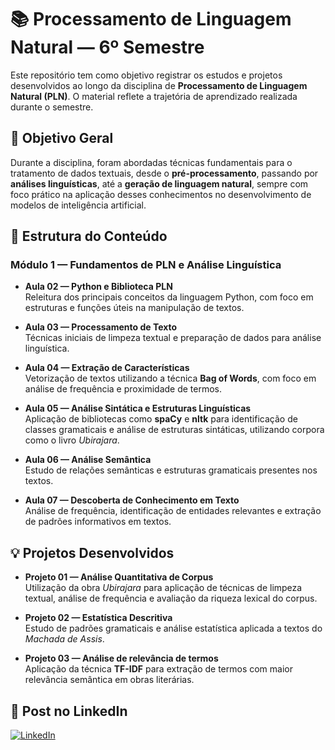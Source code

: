 # 📚 Processamento de Linguagem Natural — 6º Semestre

Este repositório tem como objetivo registrar os estudos e projetos desenvolvidos ao longo da disciplina de **Processamento de Linguagem Natural (PLN)**. O material reflete a trajetória de aprendizado realizada durante o semestre.


## 🎯 Objetivo Geral

Durante a disciplina, foram abordadas técnicas fundamentais para o tratamento de dados textuais, desde o **pré-processamento**, passando por **análises linguísticas**, até a **geração de linguagem natural**, sempre com foco prático na aplicação desses conhecimentos no desenvolvimento de modelos de inteligência artificial.


## 📘 Estrutura do Conteúdo

### Módulo 1 — Fundamentos de PLN e Análise Linguística

- **Aula 02 — Python e Biblioteca PLN**  
  Releitura dos principais conceitos da linguagem Python, com foco em estruturas e funções úteis na manipulação de textos.

- **Aula 03 — Processamento de Texto**  
  Técnicas iniciais de limpeza textual e preparação de dados para análise linguística.

- **Aula 04 — Extração de Características**  
  Vetorização de textos utilizando a técnica **Bag of Words**, com foco em análise de frequência e proximidade de termos.

- **Aula 05 — Análise Sintática e Estruturas Linguísticas**  
  Aplicação de bibliotecas como **spaCy** e **nltk** para identificação de classes gramaticais e análise de estruturas sintáticas, utilizando corpora como o livro *Ubirajara*.

- **Aula 06 — Análise Semântica**  
  Estudo de relações semânticas e estruturas gramaticais presentes nos textos.

- **Aula 07 — Descoberta de Conhecimento em Texto**  
  Análise de frequência, identificação de entidades relevantes e extração de padrões informativos em textos.


## 💡 Projetos Desenvolvidos

- **Projeto 01 — Análise Quantitativa de Corpus**  
  Utilização da obra *Ubirajara* para aplicação de técnicas de limpeza textual, análise de frequência e avaliação da riqueza lexical do corpus.

- **Projeto 02 — Estatística Descritiva**  
  Estudo de padrões gramaticais e análise estatística aplicada a textos do *Machada de Assis*.

- **Projeto 03 — Análise de relevância de termos**  
  Aplicação da técnica **TF-IDF** para extração de termos com maior relevância semântica em obras literárias.


## 🔗 Post no LinkedIn 

<a href="https://www.linkedin.com/posts/thiagodemelomota_github-ghitadoestudos-processamento-linguagem-natural-python-activity-7316629952517353472-HU7o?utm_source=share&utm_medium=member_desktop&rcm=ACoAAEE0Sr0B6X2jCX06FWsaHwZMftiFASfsuD8" target="_blank">
  <img src="https://img.shields.io/badge/LinkedIn-0A66C2?style=for-the-badge&logo=linkedin&logoColor=white" alt="LinkedIn"/>
</a>
